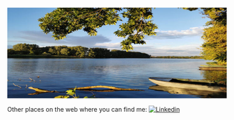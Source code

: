 ![image](pic.jpg)

Other places on the web where you can find me: 
[![Linkedin](https://badgen.net/badge/icon/LinkedIn?icon=https://github.com/sapirdeu/sapirdeu/blob/main/linkedin_w.svg&color=orange&label)](https://www.linkedin.com/in/sapir-deutscher/)
